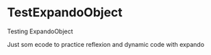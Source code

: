# TestExpandoObject
Testing ExpandoObject

Just som ecode to practice reflexion and dynamic code with expando
